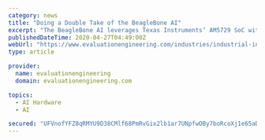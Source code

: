 ```yaml
---
category: news
title: "Doing a Double Take of the BeagleBone AI"
excerpt: "The BeagleBone AI leverages Texas Instruments’ AM5729 SoC with dual CPUs, GPUs, DSPs, and quad embedded vision engines for machine-learning acceleration."
publishedDateTime: 2020-04-27T04:49:00Z
webUrl: "https://www.evaluationengineering.com/industries/industrial-industry-40/article/21135465/doing-a-double-take-of-the-beaglebone-ai"
type: article

provider:
  name: evaluationengineering
  domain: evaluationengineering.com

topics:
  - AI Hardware
  - AI

secured: "UFVnofYFZ8qRMYU9D38CMlf68PmRvGix2lb1ar7UNpfwOBy7boRcoXj1e65aDaF7KZ8KK0PsCKq0rFnfoZI/zbvcuwEzfw8NoZRL0X2UirUDHaz30/SDGpZGsn6+C8JLbzyyDdHwZKiuKrfWSrgwu6wlXcheDTeKfNywm0JYp0jLXJLdYqn8NzVK0AAo095ph0jYTgOo55Kx3f5lUibr5Zy3zvlu4+R7zmzy97qdi8jcT32DiJqgGbc+kCtX4xpDe/t7HNieDedGzt5yP0D4eZMlv/luwgWWM+HhIl0DDZ5sPF8jsDSmOmCwCPlT0D+37DOfOWUNJA1tLrt98i4IRTTAmh9mYiRptcaw5dFtsBVa1cvhK/CiBJXdEHqtIYPBVxyE8pnOWyYdIpO/Og2+umyDrbEBpyj1B75y6rd6NknBSrrQEif2GM/Tifa3d/vcdZOxEZz4a2dZNoVNr1d1ww8QvIhGhe0PtLTtzvNb4Rw=;XzESXGy4o8zVP1BdsBWd4w=="
---
```



